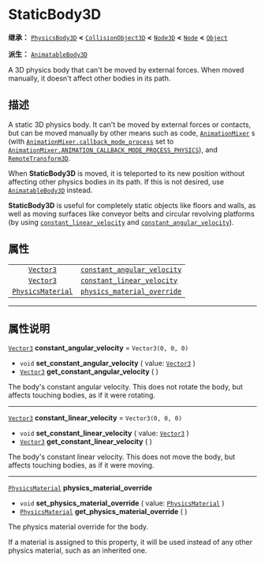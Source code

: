 <!-- ⚠ 请勿编辑本文件 ⚠ -->
<!-- 本文档使用脚本从 WeDot 引擎源码仓库生成。 -->
<!-- 生成脚本：https://github.com/WeDot-Engine/WeDot/tree/4.3/doc/tools/make_md.py； -->
<!-- 原文件：https://github.com/WeDot-Engine/WeDot/tree/4.3/doc/classes/StaticBody3D.xml。 -->

<div id="_class_staticbody3d"></div>

# StaticBody3D

**继承：** [`PhysicsBody3D`](class_physicsbody3d.md) **<** [`CollisionObject3D`](class_collisionobject3d.md) **<** [`Node3D`](class_node3d.md) **<** [`Node`](class_node.md) **<** [`Object`](class_object.md)

**派生：** [`AnimatableBody3D`](class_animatablebody3d.md)

A 3D physics body that can't be moved by external forces. When moved manually, it doesn't affect other bodies in its path.

## 描述

A static 3D physics body. It can't be moved by external forces or contacts, but can be moved manually by other means such as code, [`AnimationMixer`](class_animationmixer.md) s (with [`AnimationMixer.callback_mode_process`](class_animationmixer.md#class_animationmixer_property_callback_mode_process) set to [`AnimationMixer.ANIMATION_CALLBACK_MODE_PROCESS_PHYSICS`](class_animationmixer.md#class_animationmixer_constant_animation_callback_mode_process_physics)), and [`RemoteTransform3D`](class_remotetransform3d.md).

When **StaticBody3D** is moved, it is teleported to its new position without affecting other physics bodies in its path. If this is not desired, use [`AnimatableBody3D`](class_animatablebody3d.md) instead.

 **StaticBody3D** is useful for completely static objects like floors and walls, as well as moving surfaces like conveyor belts and circular revolving platforms (by using [`constant_linear_velocity`](class_staticbody3d.md#class_staticbody3d_property_constant_linear_velocity) and [`constant_angular_velocity`](class_staticbody3d.md#class_staticbody3d_property_constant_angular_velocity)).

## 属性

|||
|:-:|:--|
| [`Vector3`](class_vector3.md)                 | [`constant_angular_velocity`](class_staticbody3d.md#class_staticbody3d_property_constant_angular_velocity) | ``Vector3(0, 0, 0)`` |
| [`Vector3`](class_vector3.md)                 | [`constant_linear_velocity`](class_staticbody3d.md#class_staticbody3d_property_constant_linear_velocity)   | ``Vector3(0, 0, 0)`` |
| [`PhysicsMaterial`](class_physicsmaterial.md) | [`physics_material_override`](class_staticbody3d.md#class_staticbody3d_property_physics_material_override) |                      |

<!-- rst-class:: classref-section-separator -->

---

## 属性说明

<div id="_class_staticbody3d_property_constant_angular_velocity"></div>

[`Vector3`](class_vector3.md) **constant_angular_velocity** = ``Vector3(0, 0, 0)`` <div id="class_staticbody3d_property_constant_angular_velocity"></div>

- `void` **set_constant_angular_velocity** ( value: [`Vector3`](class_vector3.md) )
- [`Vector3`](class_vector3.md) **get_constant_angular_velocity** ( )

The body's constant angular velocity. This does not rotate the body, but affects touching bodies, as if it were rotating.

<!-- rst-class:: classref-item-separator -->

---

<div id="_class_staticbody3d_property_constant_linear_velocity"></div>

[`Vector3`](class_vector3.md) **constant_linear_velocity** = ``Vector3(0, 0, 0)`` <div id="class_staticbody3d_property_constant_linear_velocity"></div>

- `void` **set_constant_linear_velocity** ( value: [`Vector3`](class_vector3.md) )
- [`Vector3`](class_vector3.md) **get_constant_linear_velocity** ( )

The body's constant linear velocity. This does not move the body, but affects touching bodies, as if it were moving.

<!-- rst-class:: classref-item-separator -->

---

<div id="_class_staticbody3d_property_physics_material_override"></div>

[`PhysicsMaterial`](class_physicsmaterial.md) **physics_material_override** <div id="class_staticbody3d_property_physics_material_override"></div>

- `void` **set_physics_material_override** ( value: [`PhysicsMaterial`](class_physicsmaterial.md) )
- [`PhysicsMaterial`](class_physicsmaterial.md) **get_physics_material_override** ( )

The physics material override for the body.

If a material is assigned to this property, it will be used instead of any other physics material, such as an inherited one.

[^virtual]: 本方法通常需要用户覆盖才能生效。
[^const]: 本方法无副作用，不会修改该实例的任何成员变量。
[^vararg]: 本方法除了能接受在此处描述的参数外，还能够继续接受任意数量的参数。
[^constructor]: 本方法用于构造某个类型。
[^static]: 调用本方法无需实例，可直接使用类名进行调用。
[^operator]: 本方法描述的是使用本类型作为左操作数的有效运算符。
[^bitfield]: 这个值是由下列位标志构成位掩码的整数。
[^void]: 无返回值。
